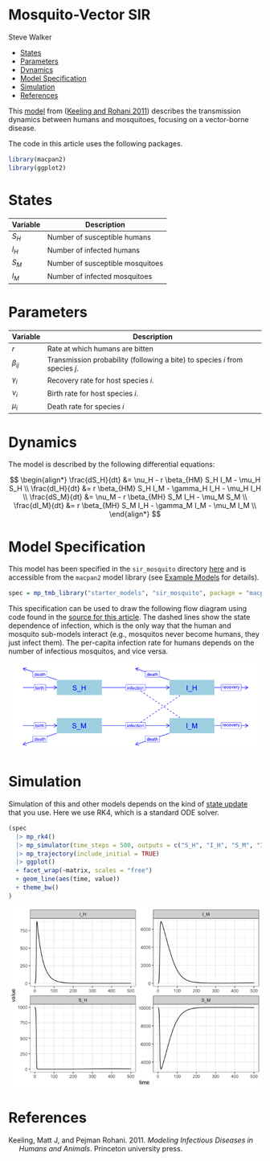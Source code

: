Mosquito-Vector SIR
================
Steve Walker

-   <a href="#states" id="toc-states">States</a>
-   <a href="#parameters" id="toc-parameters">Parameters</a>
-   <a href="#dynamics" id="toc-dynamics">Dynamics</a>
-   <a href="#model-specification" id="toc-model-specification">Model
    Specification</a>
-   <a href="#simulation" id="toc-simulation">Simulation</a>
-   <a href="#references" id="toc-references">References</a>

This
[model](https://homepages.warwick.ac.uk/~masfz/ModelingInfectiousDiseases/Chapter4/Program_4.4/index.html)
from ([Keeling and Rohani 2011](#ref-keeling2011modeling)) describes the
transmission dynamics between humans and mosquitoes, focusing on a
vector-borne disease.

The code in this article uses the following packages.

``` r
library(macpan2)
library(ggplot2)
```

# States

| **Variable** | **Description**                  |
|--------------|----------------------------------|
| $S_H$        | Number of susceptible humans     |
| $I_H$        | Number of infected humans        |
| $S_M$        | Number of susceptible mosquitoes |
| $I_M$        | Number of infected mosquitoes    |

# Parameters

| **Variable** | **Description**                                                              |
|--------------|------------------------------------------------------------------------------|
| $r$          | Rate at which humans are bitten                                              |
| $\beta_{ij}$ | Transmission probability (following a bite) to species $i$ from species $j$. |
| $\gamma_i$   | Recovery rate for host species $i$.                                          |
| $\nu_i$      | Birth rate for host species $i$.                                             |
| $\mu_i$      | Death rate for species $i$                                                   |

# Dynamics

The model is described by the following differential equations:

$$
\begin{align*}
\frac{dS_H}{dt} &= \nu_H - r \beta_{HM} S_H I_M - \mu_H S_H \\
\frac{dI_H}{dt} &= r \beta_{HM} S_H I_M - \gamma_H I_H - \mu_H I_H \\
\frac{dS_M}{dt} &= \nu_M - r \beta_{MH} S_M I_H - \mu_M S_M \\
\frac{dI_M}{dt} &= r \beta_{MH} S_M I_H - \gamma_M I_M - \mu_M I_M \\
\end{align*}
$$

# Model Specification

This model has been specified in the `sir_mosquito` directory
[here](https://github.com/canmod/macpan2/blob/main/inst/starter_models/sir_mosquito/tmb.R)
and is accessible from the `macpan2` model library (see [Example
Models](https://canmod.github.io/macpan2/articles/example_models.html)
for details).

``` r
spec = mp_tmb_library("starter_models", "sir_mosquito", package = "macpan2")
```

This specification can be used to draw the following flow diagram using
code found in the [source for this
article](https://github.com/canmod/macpan2/blob/main/inst/starter_models/sir_mosquito/README.Rmd).
The dashed lines show the state dependence of infection, which is the
only way that the human and mosquito sub-models interact (e.g.,
mosquitos never become humans, they just infect them). The per-capita
infection rate for humans depends on the number of infectious mosquitos,
and vice versa.

![](./figures/diagram-1.png)<!-- -->

# Simulation

Simulation of this and other models depends on the kind of [state
update](https://canmod.github.io/macpan2/reference/mp_euler) that you
use. Here we use RK4, which is a standard ODE solver.

``` r
(spec
  |> mp_rk4()
  |> mp_simulator(time_steps = 500, outputs = c("S_H", "I_H", "S_M", "I_M"))
  |> mp_trajectory(include_initial = TRUE)
  |> ggplot()
  + facet_wrap(~matrix, scales = "free")
  + geom_line(aes(time, value))
  + theme_bw()
)
```

![](./figures/simulations-1.png)<!-- -->

# References

<div id="refs" class="references csl-bib-body hanging-indent">

<div id="ref-keeling2011modeling" class="csl-entry">

Keeling, Matt J, and Pejman Rohani. 2011. *Modeling Infectious Diseases
in Humans and Animals*. Princeton university press.

</div>

</div>
